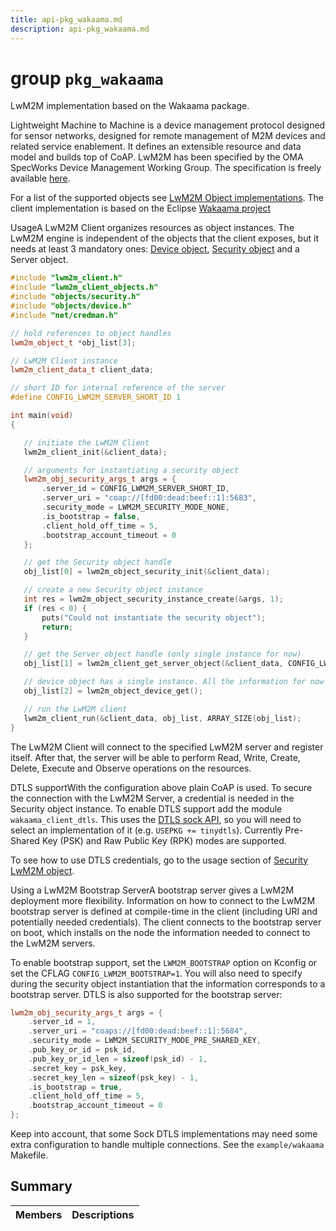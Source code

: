 ```yaml
---
title: api-pkg_wakaama.md
description: api-pkg_wakaama.md
---
```

# group `pkg_wakaama` 

LwM2M implementation based on the Wakaama package.

Lightweight Machine to Machine is a device management protocol designed for sensor networks, designed for remote management of M2M devices and related service enablement. It defines an extensible resource and data model and builds top of CoAP. LwM2M has been specified by the OMA SpecWorks Device Management Working Group. The specification is freely available [here](http://openmobilealliance.org/wp/index.html).

For a list of the supported objects see [LwM2M Object implementations](./doc/starlight-docs/src/content/docs/apidoc/api-undefined.md#group__lwm2m__objects). The client implementation is based on the Eclipse [Wakaama project](https://github.com/eclipse/wakaama)

UsageA LwM2M Client organizes resources as object instances. The LwM2M engine is independent of the objects that the client exposes, but it needs at least 3 mandatory ones: [Device object](./doc/starlight-docs/src/content/docs/apidoc/api-undefined.md#group__lwm2m__objects__device), [Security object](./doc/starlight-docs/src/content/docs/apidoc/api-undefined.md#group__lwm2m__objects__security) and a Server object.

```cpp
#include "lwm2m_client.h"
#include "lwm2m_client_objects.h"
#include "objects/security.h"
#include "objects/device.h"
#include "net/credman.h"

// hold references to object handles
lwm2m_object_t *obj_list[3];

// LwM2M Client instance
lwm2m_client_data_t client_data;

// short ID for internal reference of the server
#define CONFIG_LWM2M_SERVER_SHORT_ID 1

int main(void)
{

   // initiate the LwM2M Client
   lwm2m_client_init(&client_data);

   // arguments for instantiating a security object
   lwm2m_obj_security_args_t args = {
       .server_id = CONFIG_LWM2M_SERVER_SHORT_ID,
       .server_uri = "coap://[fd00:dead:beef::1]:5683",
       .security_mode = LWM2M_SECURITY_MODE_NONE,
       .is_bootstrap = false,
       .client_hold_off_time = 5,
       .bootstrap_account_timeout = 0
   };

   // get the Security object handle
   obj_list[0] = lwm2m_object_security_init(&client_data);

   // create a new Security object instance
   int res = lwm2m_object_security_instance_create(&args, 1);
   if (res < 0) {
       puts("Could not instantiate the security object");
       return;
   }

   // get the Server object handle (only single instance for now)
   obj_list[1] = lwm2m_client_get_server_object(&client_data, CONFIG_LWM2M_SERVER_SHORT_ID);

   // device object has a single instance. All the information for now is defined at compile-time
   obj_list[2] = lwm2m_object_device_get();

   // run the LwM2M client
   lwm2m_client_run(&client_data, obj_list, ARRAY_SIZE(obj_list);
}
```

The LwM2M Client will connect to the specified LwM2M server and register itself. After that, the server will be able to perform Read, Write, Create, Delete, Execute and Observe operations on the resources.

DTLS supportWith the configuration above plain CoAP is used. To secure the connection with the LwM2M Server, a credential is needed in the Security object instance. To enable DTLS support add the module `wakaama_client_dtls`. This uses the [DTLS sock API](./doc/starlight-docs/src/content/docs/apidoc/api-undefined.md#group__net__sock__dtls), so you will need to select an implementation of it (e.g. `USEPKG += tinydtls`). Currently Pre-Shared Key (PSK) and Raw Public Key (RPK) modes are supported.

To see how to use DTLS credentials, go to the usage section of [Security LwM2M object](./doc/starlight-docs/src/content/docs/apidoc/api-undefined.md#group__lwm2m__objects__security).

Using a LwM2M Bootstrap ServerA bootstrap server gives a LwM2M deployment more flexibility. Information on how to connect to the LwM2M bootstrap server is defined at compile-time in the client (including URI and potentially needed credentials). The client connects to the bootstrap server on boot, which installs on the node the information needed to connect to the LwM2M servers.

To enable bootstrap support, set the `LWM2M_BOOTSTRAP` option on Kconfig or set the CFLAG `CONFIG_LWM2M_BOOTSTRAP=1`. You will also need to specify during the security object instantiation that the information corresponds to a bootstrap server. DTLS is also supported for the bootstrap server:

```cpp
lwm2m_obj_security_args_t args = {
    .server_id = 1,
    .server_uri = "coaps://[fd00:dead:beef::1]:5684",
    .security_mode = LWM2M_SECURITY_MODE_PRE_SHARED_KEY,
    .pub_key_or_id = psk_id,
    .pub_key_or_id_len = sizeof(psk_id) - 1,
    .secret_key = psk_key,
    .secret_key_len = sizeof(psk_key) - 1,
    .is_bootstrap = true,
    .client_hold_off_time = 5,
    .bootstrap_account_timeout = 0
};
```

Keep into account, that some Sock DTLS implementations may need some extra configuration to handle multiple connections. See the `example/wakaama` Makefile.

## Summary

 Members                        | Descriptions                                
--------------------------------|---------------------------------------------

